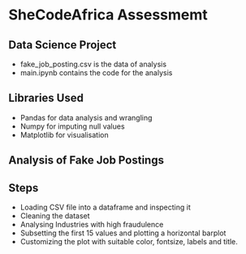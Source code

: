 # SheCodeAfrica Assessmemt

## Data Science Project
- fake_job_posting.csv is the data of analysis
- main.ipynb contains the code for the analysis

## Libraries Used
- Pandas for data  analysis and wrangling 
- Numpy for imputing null values
- Matplotlib for visualisation

## Analysis of Fake Job Postings
## Steps 
- Loading CSV file into a dataframe and inspecting it
- Cleaning the dataset
- Analysing Industries with high fraudulence 
- Subsetting the first 15 values and plotting a horizontal barplot
- Customizing the plot with suitable color, fontsize, labels and title. 




